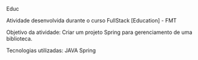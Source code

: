 Educ

Atividade desenvolvida durante o curso FullStack [Education] - FMT

Objetivo da atividade: Criar um projeto Spring para gerenciamento de uma biblioteca.

Tecnologias utilizadas: JAVA Spring

